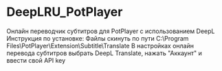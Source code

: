 # DeepLRU_PotPlayer
Онлайн переводчик субтитров для PotPlayer с использованием DeepL
Инструкция по установке:
Файлы скинуть по пути C:\Program Files\PotPlayer\Extension\Subtitle\Translate
В настройках онлайн перевода субтитров выбрать DeepL Translate, нажать "Аккаунт" и ввести свой API key
